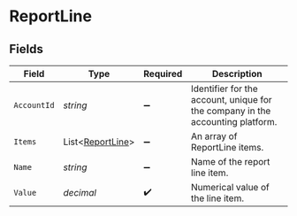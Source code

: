 # ReportLine


## Fields

| Field                                                                          | Type                                                                           | Required                                                                       | Description                                                                    |
| ------------------------------------------------------------------------------ | ------------------------------------------------------------------------------ | ------------------------------------------------------------------------------ | ------------------------------------------------------------------------------ |
| `AccountId`                                                                    | *string*                                                                       | :heavy_minus_sign:                                                             | Identifier for the account, unique for the company in the accounting platform. |
| `Items`                                                                        | List<[ReportLine](../../Models/Shared/ReportLine.md)>                          | :heavy_minus_sign:                                                             | An array of ReportLine items.                                                  |
| `Name`                                                                         | *string*                                                                       | :heavy_minus_sign:                                                             | Name of the report line item.                                                  |
| `Value`                                                                        | *decimal*                                                                      | :heavy_check_mark:                                                             | Numerical value of the line item.                                              |